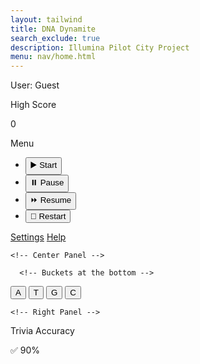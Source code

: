 ```yaml
---
layout: tailwind
title: DNA Dynamite
search_exclude: true
description: Illumina Pilot City Project
menu: nav/home.html
---
```


<script src="https://cdn.tailwindcss.com"></script>

<div style="height: calc(100vh - 60px);" class="w-screen">
  <!-- ✅ Changed from flex to grid layout -->
  <div class="grid h-full w-screen grid-cols-[20%_60%_20%] bg-black text-white font-sans">  
    <!-- Left Panel -->
    <div class="p-4 flex flex-col justify-between bg-gray-900">
      <div>
        <!-- Username + Login -->
        <div class="flex items-center justify-between mb-4">
          <span id="username" class="text-sm font-bold">User: Guest</span>
        </div>
        <!-- High Score -->
        <div class="mb-4">
          <p class="font-bold">High Score</p>
          <div id="highScore" class="h-10 bg-gray-700 mt-1 rounded flex items-center px-2">0</div>
        </div>
        <!-- Menu -->
        <div class="mb-4">
          <p class="font-bold">Menu</p>
          <ul class="text-sm space-y-1 mt-1">
            <li><button id="startBtn" class="hover:underline">▶️ Start</button></li>
            <li><button id="pauseBtn" class="hover:underline">⏸️ Pause</button></li>
            <li><button id="resumeBtn" class="hover:underline">⏩ Resume</button></li>
            <li><button id="restartBtn" class="hover:underline">🔁 Restart</button></li>
          </ul>
        </div>
        <!-- Icons -->
        <div class="flex gap-4 mt-6 text-sm text-blue-400 underline">
          <a href="{{ site.baseurl }}/profile" title="Profile">Settings</a>
          <a href="{{ site.baseurl }}/instructions" title="Help">Help</a>
        </div>
      </div>
    </div>

    <!-- Center Panel -->
  <div id="gameContainer" class="flex flex-col justify-center items-center relative bg-black">
      <!-- Game Canvas -->
      <canvas id="gameCanvas" class="w-[100%] h-[100%]"></canvas>

      <!-- Buckets at the bottom -->
   <div id="bucketButtons" class="flex justify-center items-center gap-4 mt-2">
        <button class="w-14 h-14 text-xl font-bold bg-gray-800 rounded-lg shadow hover:bg-gray-700">A</button>
        <button class="w-14 h-14 text-xl font-bold bg-gray-800 rounded-lg shadow hover:bg-gray-700">T</button>
        <button class="w-14 h-14 text-xl font-bold bg-gray-800 rounded-lg shadow hover:bg-gray-700">G</button>
        <button class="w-14 h-14 text-xl font-bold bg-gray-800 rounded-lg shadow hover:bg-gray-700">C</button>
      </div>
    </div>

    <!-- Right Panel -->
  <div class="p-4 bg-gray-900 flex flex-col justify-between items-center">
      <!-- Lives (dynamic) -->
      <div id="livesContainer" class="flex justify-center text-3xl space-x-2">
        <!-- GameEnv will populate this -->
      </div>

  <div class="text-center">
        <p class="font-bold">Trivia Accuracy</p>
        <p class="text-2xl mt-2" id="accuracy">✅ 90%</p>
      </div>
    </div>

  </div>
</div>

<script type="module">
  import Game from '{{site.baseurl}}/assets/js/dynamite/Game.js';
  import GameController from '{{site.baseurl}}/assets/js/dynamite/GameController.js';
  import { pythonURI, javaURI, fetchOptions } from '{{site.baseurl}}/assets/js/api/config.js';

  const environment = {
    path: "{{site.baseurl}}",
    pythonURI: pythonURI,
    javaURI: javaURI,
    fetchOptions: fetchOptions,
    gameContainer: document.getElementById("gameContainer"),
    gameCanvas: document.getElementById("gameCanvas")
  };

  Game.main(environment);
  GameController.init();

  // Fetch logged-in user info from Flask backend
  function fetchUserInfo() {
    fetch(`${pythonURI}/api/id`, fetchOptions)
      .then(response => {
        if (!response.ok) {
          throw new Error("User not logged in");
        }
        return response.json();
      })
      .then(data => {
        const usernameElement = document.getElementById("username");
        usernameElement.textContent = `User: ${data.uid}`;
      })
      .catch(() => {
        // Do nothing; stays as Guest
      });
  }

  fetchUserInfo();
</script>

